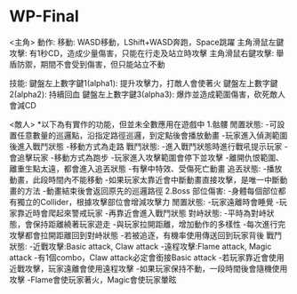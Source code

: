 # WP-Final

<主角>
動作:
移動:
  WASD移動，LShift+WASD奔跑，Space跳躍
主角滑鼠左鍵攻擊:
  有1秒CD，造成少量傷害，只能在行走及站立時攻擊
主角滑鼠右鍵攻擊:
  舉盾防禦，期間不會受到傷害，但只能站立不動

技能:
鍵盤左上數字鍵1(alpha1):
  提升攻擊力，打敵人會使著火
鍵盤左上數字鍵2(alpha2):
  持續回血
鍵盤左上數字鍵3(alpha3):
  爆炸並造成範圍傷害，砍死敵人會減CD

<敵人>
*以下為有實作的功能，但並未全數應用在遊戲中
    1.骷髏
        閒置狀態:
            -可設置任意數量的巡邏點，沿指定路徑巡邏，到定點後會播放動畫
            -玩家進入偵測範圍後進入戰鬥狀態
            -移動方式為走路
        戰鬥狀態:
            -進入戰鬥狀態時進行戰吼提示玩家
            -會追擊玩家
            -移動方式為跑步
            -玩家進入攻擊範圍會停下並攻擊
            -離開仇恨範圍、離重生點太遠，都會進入追丟狀態
            -有擊中特效、受傷死亡動畫
        追丟狀態:
            -播放動畫，此段時間內不能移動
            -如果玩家太靠近會中斷動畫直接攻擊，是唯一中斷動畫的方法
            -動畫結束後會返回原先的巡邏路徑
    2.Boss
        部位傷害:
            -身體每個部位都有獨立的Collider，根據攻擊部位會增減攻擊力
        閒置狀態:
            -玩家遠離時會睡覺
            -玩家靠近時會爬起來警戒玩家
            -再靠近會進入戰鬥狀態
        對峙狀態:
            -平時為對峙狀態，會保持距離繞著玩家遊走
            -與玩家拉開距離，增加動作的多樣性
            -每次進行完攻擊都會拉開距離回到對峙狀態
            -若被追逐，有機率使用傳送回到玩家背後
        戰鬥狀態:
            -近戰攻擊:Basic attack, Claw attack
            -遠程攻擊:Flame attack, Magic attack
            -有1個combo，Claw attack必定會銜接Basic attack
            -若玩家靠近會使用近戰攻擊，玩家遠離會使用遠程攻擊
            -如果玩家保持不動，一段時間後會隨機使用攻擊
            -Flame會使玩家著火，Magic會使玩家暈眩
